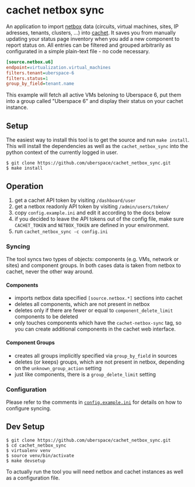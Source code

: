 # cachet netbox sync

An application to import [netbox] data (circuits, virtual machines, sites, IP
adresses, tenants, clusters, ...) into [cachet]. It saves you from manually
updating your status page inventory when you add a new component to report
status on. All entries can be filtered and grouped arbitrarily as configurated
in a simple plain-text file - no code necessary.

```ini
[source.netbox.u6]
endpoint=virtualization.virtual_machines
filters.tenant=uberspace-6
filters.status=1
group_by_field=tenant.name
```

This example will fetch all active VMs beloning to Uberspace 6, put them into a
group called "Uberspace 6" and display their status on your cachet instance.

[netbox]: https://netbox.readthedocs.io/
[cachet]: https://cachethq.io/

## Setup

The easiest way to install this tool is to get the source and run
`make install`. This will install the dependencies as well as the
`cachet_netbox_sync` into the python context of the currently logged in user.

```console
$ git clone https://github.com/uberspace/cachet_netbox_sync.git
$ make install
```

## Operation

1. get a cachet API token by visiting `/dashboard/user`
2. get a netbox readonly API token by visiting `/admin/users/token/`
3. copy `config.example.ini` and edit it according to the docs below
4. if you decided to leave the API tokens out of the config file, make sure
   `CACHET_TOKEN` and `NETBOX_TOKEN` are defined in your environment.
5. run `cachet_netbox_sync -c config.ini`

### Syncing

The tool syncs two types of objects: components (e.g. VMs, network or sites)
and component groups. In both cases data is taken from netbox to cachet, never
the other way around.

#### Components

* imports netbox data specified `[source.netbox.*]` sections into cachet
* deletes all components, which are not present in netbox
* deletes only if there are fewer or equal to `component_delete_limit`
  components to be deleted
* only touches components which have the `cachet-netbox-sync` tag, so you can
  create additional components in the cachet web interface.

#### Component Groups

* creates all groups implicitly specified via `group_by_field` in sources
* deletes (or keeps) groups, which are not present in netbox, depending on the
  `unknown_group_action` setting
* just like components, there is a `group_delete_limit` setting

### Configuration

Please refer to the comments in [`config.example.ini`](config.example.ini) for
details on how to configure syncing.

## Dev Setup

```console
$ git clone https://github.com/uberspace/cachet_netbox_sync.git
$ cd cachet_netbox_sync
$ virtualenv venv
$ source venv/bin/activate
$ make devsetup
```

To actually run the tool you will need netbox and cachet instances as well as a
configuration file.
